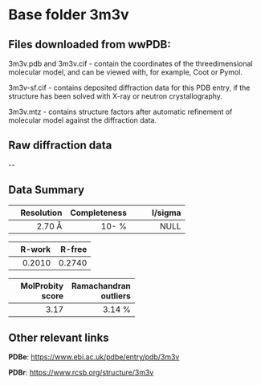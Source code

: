 # Base folder 3m3v

## Files downloaded from wwPDB:

3m3v.pdb and 3m3v.cif - contain the coordinates of the threedimensional molecular model, and can be viewed with, for example, Coot or Pymol.

3m3v-sf.cif - contains deposited diffraction data for this PDB entry, if the structure has been solved with X-ray or neutron crystallography.

3m3v.mtz - contains structure factors after automatic refinement of molecular model against the diffraction data.

## Raw diffraction data

--<br> 

## Data Summary
|   | Resolution | Completeness| I/sigma |
|---|-------------:|----------------:|--------------:|
|   |2.70 Å|  10- %|<img width=50/>NULL |

|   | **R-work**| **R-free**   
|---|-------------:|----------------:|           
||0.2010|0.2740|

|   |**MolProbity<br>score**| **Ramachandran<br>outliers** 
|---|-------------:|----------------:|
||3.17|3.14 %|

## Other relevant links 
**PDBe**:  https://www.ebi.ac.uk/pdbe/entry/pdb/3m3v
 
**PDBr**: https://www.rcsb.org/structure/3m3v 

